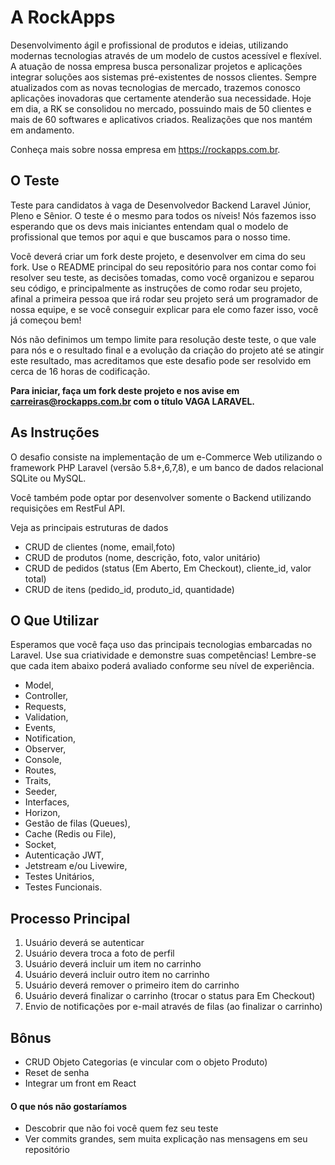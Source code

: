 # A RockApps

Desenvolvimento ágil e profissional de produtos e ideias, utilizando modernas tecnologias através de um modelo de custos acessível e flexível. A atuação de nossa empresa busca personalizar projetos e aplicações integrar soluções aos sistemas pré-existentes de nossos clientes. Sempre atualizados com as novas tecnologias de mercado, trazemos conosco aplicações inovadoras que certamente atenderão sua necessidade. Hoje em dia, a RK se consolidou no mercado, possuindo mais de 50 clientes e mais de 60 softwares e aplicativos criados. Realizações que nos mantém em andamento.

Conheça mais sobre nossa empresa em https://rockapps.com.br.


## O Teste

Teste para candidatos à vaga de Desenvolvedor Backend Laravel Júnior, Pleno e Sênior. O teste é o mesmo para todos os níveis! Nós fazemos isso esperando que os devs mais iniciantes entendam qual o modelo de profissional que temos por aqui e que buscamos para o nosso time. 

Você deverá criar um fork deste projeto, e desenvolver em cima do seu fork. Use o README principal do seu repositório para nos contar como foi resolver seu teste, as decisões tomadas, como você organizou e separou seu código, e principalmente as instruções de como rodar seu projeto, afinal a primeira pessoa que irá rodar seu projeto será um programador de nossa equipe, e se você conseguir explicar para ele como fazer isso, você já começou bem!

Nós não definimos um tempo limite para resolução deste teste, o que vale para nós e o resultado final e a evolução da criação do projeto até se atingir este resultado, mas acreditamos que este desafio pode ser resolvido em cerca de 16 horas de codificação.

**Para iniciar, faça um fork deste projeto e nos avise em carreiras@rockapps.com.br com o título VAGA LARAVEL.**


## As Instruções 

O desafio consiste na implementação de um e-Commerce Web utilizando o framework PHP Laravel (versão 5.8+,6,7,8), e um banco de dados relacional SQLite ou MySQL.

Você também pode optar por desenvolver somente o Backend utilizando requisições em RestFul API.




Veja as principais estruturas de dados

- CRUD de clientes (nome, email,foto)
- CRUD de produtos (nome, descrição, foto, valor unitário)
- CRUD de pedidos (status (Em Aberto, Em Checkout), cliente_id, valor total)
- CRUD de itens (pedido_id, produto_id, quantidade)

## O Que Utilizar

Esperamos que você faça uso das principais tecnologias embarcadas no Laravel. Use sua criatividade e demonstre suas competências! Lembre-se que cada item abaixo poderá avaliado conforme seu nível de experiência.

- Model,
- Controller,
- Requests,
- Validation,
- Events,
- Notification,
- Observer,
- Console,
- Routes,
- Traits,
- Seeder,
- Interfaces,
- Horizon,
- Gestão de filas (Queues),
- Cache (Redis ou File),
- Socket,
- Autenticação JWT,
- Jetstream e/ou Livewire,
- Testes Unitários,
- Testes Funcionais.
 
 ## Processo Principal
 
 1. Usuário deverá se autenticar
 1. Usuário devera troca a foto de perfil
 1. Usuário deverá incluir um item no carrinho
 1. Usuário deverá incluir outro item no carrinho
 1. Usuário deverá remover o primeiro item do carrinho
 1. Usuário deverá finalizar o carrinho (trocar o status para Em Checkout)
 1. Envio de notificações por e-mail através de filas (ao finalizar o carrinho)
 
 ## Bônus
 
 - CRUD Objeto Categorias (e vincular com o objeto Produto)
 - Reset de senha
 - Integrar um front em React
 

#### O que nós não gostaríamos
- Descobrir que não foi você quem fez seu teste
- Ver commits grandes, sem muita explicação nas mensagens em seu repositório
 
